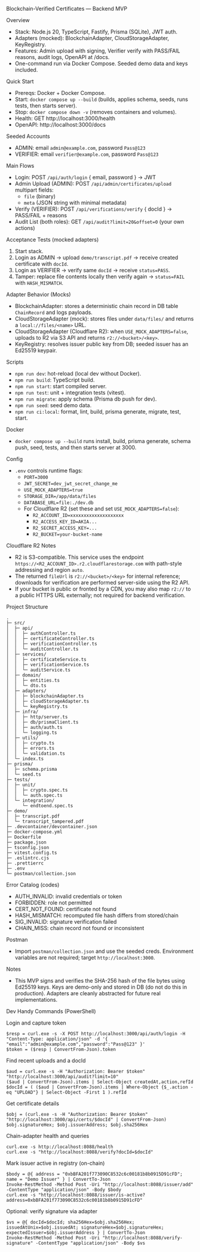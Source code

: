 Blockchain-Verified Certificates — Backend MVP

Overview

- Stack: Node.js 20, TypeScript, Fastify, Prisma (SQLite), JWT auth.
- Adapters (mocked): BlockchainAdapter, CloudStorageAdapter, KeyRegistry.
- Features: Admin upload with signing, Verifier verify with PASS/FAIL reasons, audit logs, OpenAPI at /docs.
- One-command run via Docker Compose. Seeded demo data and keys included.

Quick Start

- Prereqs: Docker + Docker Compose.
- Start: `docker compose up --build` (builds, applies schema, seeds, runs tests, then starts server).
- Stop: `docker compose down -v` (removes containers and volumes).
- Health: GET http://localhost:3000/health
- OpenAPI: http://localhost:3000/docs

Seeded Accounts

- ADMIN: email `admin@example.com`, password `Pass@123`
- VERIFIER: email `verifier@example.com`, password `Pass@123`

Main Flows

- Login: POST `/api/auth/login` { email, password } -> JWT
- Admin Upload (ADMIN): POST `/api/admin/certificates/upload` multipart fields:
  - `file` (binary)
  - `meta` (JSON string with minimal metadata)
- Verify (VERIFIER): POST `/api/verifications/verify` { docId } -> PASS/FAIL + reasons
- Audit List (both roles): GET `/api/audit?limit=20&offset=0` (your own actions)

Acceptance Tests (mocked adapters)

1) Start stack.
2) Login as ADMIN -> upload `demo/transcript.pdf` -> receive created certificate with `docId`.
3) Login as VERIFIER -> verify same `docId` -> receive `status=PASS`.
4) Tamper: replace file contents locally then verify again -> `status=FAIL` with `HASH_MISMATCH`.

Adapter Behavior (Mocks)

- BlockchainAdapter: stores a deterministic chain record in DB table `ChainRecord` and logs payloads.
- CloudStorageAdapter (mock): stores files under `data/files/` and returns a `local://files/<name>` URL.
- CloudStorageAdapter (Cloudflare R2): when `USE_MOCK_ADAPTERS=false`, uploads to R2 via S3 API and returns `r2://<bucket>/<key>`.
- KeyRegistry: resolves issuer public key from DB; seeded issuer has an Ed25519 keypair.

Scripts

- `npm run dev`: hot-reload (local dev without Docker).
- `npm run build`: TypeScript build.
- `npm run start`: start compiled server.
- `npm run test`: unit + integration tests (vitest).
- `npm run migrate`: apply schema (Prisma db push for dev).
- `npm run seed`: seed demo data.
- `npm run ci:local`: format, lint, build, prisma generate, migrate, test, start.

Docker

- `docker compose up --build` runs install, build, prisma generate, schema push, seed, tests, and then starts server at 3000.

Config

- `.env` controls runtime flags:
  - `PORT=3000`
  - `JWT_SECRET=dev_jwt_secret_change_me`
  - `USE_MOCK_ADAPTERS=true`
  - `STORAGE_DIR=/app/data/files`
  - `DATABASE_URL=file:./dev.db`
  - For Cloudflare R2 (set these and set `USE_MOCK_ADAPTERS=false`):
    - `R2_ACCOUNT_ID=xxxxxxxxxxxxxxxxxxxx`
    - `R2_ACCESS_KEY_ID=AKIA...`
    - `R2_SECRET_ACCESS_KEY=...`
    - `R2_BUCKET=your-bucket-name`

Cloudflare R2 Notes

- R2 is S3-compatible. This service uses the endpoint `https://<R2_ACCOUNT_ID>.r2.cloudflarestorage.com` with path-style addressing and region `auto`.
- The returned `fileUrl` is `r2://<bucket>/<key>` for internal reference; downloads for verification are performed server-side using the R2 API.
- If your bucket is public or fronted by a CDN, you may also map `r2://` to a public HTTPS URL externally; not required for backend verification.

Project Structure

```
.
├─ src/
│  ├─ api/
│  │  ├─ authController.ts
│  │  ├─ certificateController.ts
│  │  ├─ verificationController.ts
│  │  └─ auditController.ts
│  ├─ services/
│  │  ├─ certificateService.ts
│  │  ├─ verificationService.ts
│  │  └─ auditService.ts
│  ├─ domain/
│  │  ├─ entities.ts
│  │  └─ dto.ts
│  ├─ adapters/
│  │  ├─ blockchainAdapter.ts
│  │  ├─ cloudStorageAdapter.ts
│  │  └─ keyRegistry.ts
│  ├─ infra/
│  │  ├─ http/server.ts
│  │  ├─ db/prismaClient.ts
│  │  ├─ auth/auth.ts
│  │  └─ logging.ts
│  ├─ utils/
│  │  ├─ crypto.ts
│  │  ├─ errors.ts
│  │  └─ validation.ts
│  └─ index.ts
├─ prisma/
│  ├─ schema.prisma
│  └─ seed.ts
├─ tests/
│  ├─ unit/
│  │  ├─ crypto.spec.ts
│  │  └─ auth.spec.ts
│  └─ integration/
│     └─ endtoend.spec.ts
├─ demo/
│  ├─ transcript.pdf
│  └─ transcript_tampered.pdf
├─ .devcontainer/devcontainer.json
├─ docker-compose.yml
├─ Dockerfile
├─ package.json
├─ tsconfig.json
├─ vitest.config.ts
├─ .eslintrc.cjs
├─ .prettierrc
├─ .env
└─ postman/collection.json
```

Error Catalog (codes)

- AUTH_INVALID: invalid credentials or token
- FORBIDDEN: role not permitted
- CERT_NOT_FOUND: certificate not found
- HASH_MISMATCH: recomputed file hash differs from stored/chain
- SIG_INVALID: signature verification failed
- CHAIN_MISS: chain record not found or inconsistent

Postman

- Import `postman/collection.json` and use the seeded creds. Environment variables are not required; target `http://localhost:3000`.

Notes

- This MVP signs and verifies the SHA-256 hash of the file bytes using Ed25519 keys. Keys are demo-only and stored in DB (do not do this in production). Adapters are cleanly abstracted for future real implementations.

Dev Handy Commands (PowerShell)

Login and capture token

```
$resp = curl.exe -s -X POST http://localhost:3000/api/auth/login -H "Content-Type: application/json" -d '{ "email":"admin@example.com","password":"Pass@123" }'
$token = ($resp | ConvertFrom-Json).token
```

Find recent uploads and a docId

```
$aud = curl.exe -s -H "Authorization: Bearer $token" "http://localhost:3000/api/audit?limit=10"
($aud | ConvertFrom-Json).items | Select-Object createdAt,action,refId
$docId = ( ($aud | ConvertFrom-Json).items | Where-Object {$_.action -eq "UPLOAD"} | Select-Object -First 1 ).refId
```

Get certificate details

```
$obj = (curl.exe -s -H "Authorization: Bearer $token" "http://localhost:3000/api/certs/$docId" | ConvertFrom-Json)
$obj.signatureHex; $obj.issuerAddress; $obj.sha256Hex
```

Chain-adapter health and queries

```
curl.exe -s http://localhost:8088/health
curl.exe -s "http://localhost:8088/verify?docId=$docId"
```

Mark issuer active in registry (on-chain)

```
$body = @{ address = "0xbBFA201f773090C8532c6c00181b8b0915D91cFD"; name = "Demo Issuer" } | ConvertTo-Json
Invoke-RestMethod -Method Post -Uri "http://localhost:8088/issuer/add" -ContentType "application/json" -Body $body
curl.exe -s "http://localhost:8088/issuer/is-active?address=0xbBFA201f773090C8532c6c00181b8b0915D91cFD"
```

Optional: verify signature via adapter

```
$vs = @{ docId=$docId; sha256Hex=$obj.sha256Hex; issuedAtUnix=$obj.issuedAt; signatureHex=$obj.signatureHex; expectedIssuer=$obj.issuerAddress } | ConvertTo-Json
Invoke-RestMethod -Method Post -Uri "http://localhost:8088/verify-signature" -ContentType "application/json" -Body $vs
```
